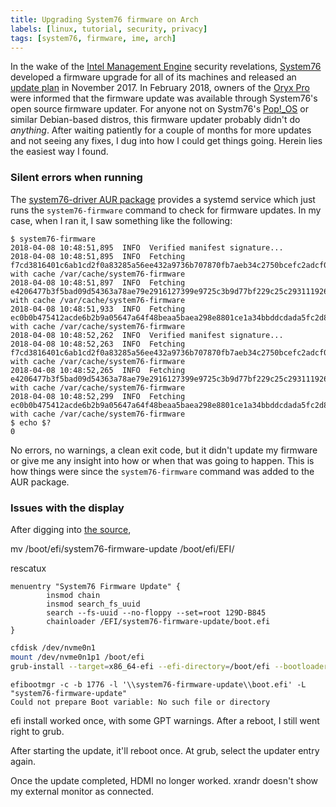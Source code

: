 ```yaml
---
title: Upgrading System76 firmware on Arch
labels: [linux, tutorial, security, privacy]
tags: [system76, firmware, ime, arch]
---
```


In the wake of the [Intel Management
Engine](https://en.wikipedia.org/wiki/Intel_Management_Engine) security
revelations, [System76](https://system76.com/) developed a firmware upgrade for
all of its machines and released an [update
plan](http://blog.system76.com/post/168050597573/system76-me-firmware-updates-plan)
in November 2017. In February 2018, owners of the [Oryx
Pro](https://system76.com/laptops/oryx) were informed that the firmware update
was available through System76's open source firmware updater. For anyone not on
Systm76's [Pop!_OS](https://system76.com/pop) or similar Debian-based distros,
this firmware updater probably didn't do *anything*. After waiting patiently for
a couple of months for more updates and not seeing any fixes, I dug into how I
could get things going. Herein lies the easiest way I found.

### Silent errors when running
The [system76-driver AUR
package](https://aur.archlinux.org/packages/system76-driver/) provides a systemd
service which just runs the `system76-firmware` command to check for firmware
updates. In my case, when I ran it, I saw something like the following:

```
$ system76-firmware
2018-04-08 10:48:51,895  INFO  Verified manifest signature...
2018-04-08 10:48:51,895  INFO  Fetching f7cd3816401c6ab1cd2f0a83285a56ee432a9736b707870fb7aeb34c2750bcefc2adcf0f83952696eb688b9768e93f68 with cache /var/cache/system76-firmware
2018-04-08 10:48:51,897  INFO  Fetching e4206477b3f5bad09d54363a78ae79e2916127399e9725c3b9d77bf229c25c293111926d841c1c05b186a96c0963f6ff with cache /var/cache/system76-firmware
2018-04-08 10:48:51,933  INFO  Fetching ec0b0b475412acde6b2b9a05647a64f48beaa5baea298e8801ce1a34bbddcdada5fc2d8025b2e6f07d9802c384a01e7c with cache /var/cache/system76-firmware
2018-04-08 10:48:52,262  INFO  Verified manifest signature...
2018-04-08 10:48:52,263  INFO  Fetching f7cd3816401c6ab1cd2f0a83285a56ee432a9736b707870fb7aeb34c2750bcefc2adcf0f83952696eb688b9768e93f68 with cache /var/cache/system76-firmware
2018-04-08 10:48:52,265  INFO  Fetching e4206477b3f5bad09d54363a78ae79e2916127399e9725c3b9d77bf229c25c293111926d841c1c05b186a96c0963f6ff with cache /var/cache/system76-firmware
2018-04-08 10:48:52,299  INFO  Fetching ec0b0b475412acde6b2b9a05647a64f48beaa5baea298e8801ce1a34bbddcdada5fc2d8025b2e6f07d9802c384a01e7c with cache /var/cache/system76-firmware
$ echo $?
0
```

No errors, no warnings, a clean exit code, but it didn't update my firmware or
give me any insight into how or when that was going to happen. This is how
things were since the `system76-firmware` command was added to the AUR package.

### Issues with the display
After digging into [the source](), 

mv /boot/efi/system76-firmware-update /boot/efi/EFI/

rescatux

```
menuentry "System76 Firmware Update" {
        insmod chain
        insmod search_fs_uuid
        search --fs-uuid --no-floppy --set=root 129D-B845
        chainloader /EFI/system76-firmware-update/boot.efi
}
```

```bash
cfdisk /dev/nvme0n1
mount /dev/nvme0n1p1 /boot/efi
grub-install --target=x86_64-efi --efi-directory=/boot/efi --bootloader-id=grub
```

```
efibootmgr -c -b 1776 -l '\\system76-firmware-update\\boot.efi' -L "system76-firmware-update"
Could not prepare Boot variable: No such file or directory
```

efi install worked once, with some GPT warnings. After a reboot, I still went right to grub.

After starting the update, it'll reboot once. At grub, select the updater entry again.

Once the update completed, HDMI no longer worked. xrandr doesn't show my
external monitor as connected.
